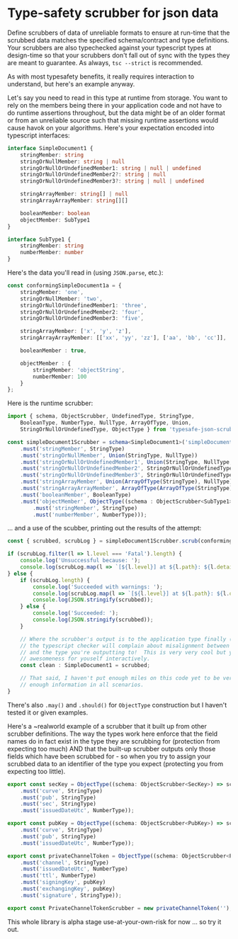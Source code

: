 
# Type-safety scrubber for json data

Define scrubbers of data of unreliable formats to ensure at run-time that the scrubbed data matches the specified schema/contract and type definitions.  Your scrubbers are also typechecked against your typescript types at design-time so that your scrubbers don't fall out of sync with the types they are meant to guarantee.  As always, `tsc --strict` is recommended.

As with most typesafety benefits, it really requires interaction to understand, but here's an example anyway.

Let's say you need to read in this type at runtime from storage.  You want to rely on the members being there in your application code and not have to do runtime assertions throughout, but the data might be of an older format or from an unreliable source such that missing runtime assertions would cause havok on your algorithms.  Here's your expectation encoded into typescript interfaces:

```ts
interface SimpleDocument1 {
    stringMember: string
    stringOrNullMember: string | null
    stringOrNullOrUndefinedMember1: string | null | undefined
    stringOrNullOrUndefinedMember2?: string | null
    stringOrNullOrUndefinedMember3?: string | null | undefined

    stringArrayMember: string[] | null
    stringArrayArrayMember: string[][]

    booleanMember: boolean
    objectMember: SubType1
}

interface SubType1 {
    stringMember: string
    numberMember: number
}
```

Here's the data you'll read in (using `JSON.parse`, etc.):

```ts
const conformingSimpleDocument1a = {
    stringMember: 'one',
    stringOrNullMember: 'two',
    stringOrNullOrUndefinedMember1: 'three',
    stringOrNullOrUndefinedMember2: 'four',
    stringOrNullOrUndefinedMember3: 'five',

    stringArrayMember: ['x', 'y', 'z'],
    stringArrayArrayMember: [['xx', 'yy', 'zz'], ['aa', 'bb', 'cc']],

    booleanMember : true,

    objectMember : {
        stringMember: 'objectString',
        numberMember: 100
    }
};
```

Here is the runtime scrubber:

```ts
import { schema, ObjectScrubber, UndefinedType, StringType,
    BooleanType, NumberType, NullType, ArrayOfType, Union,
    StringOrNullOrUndefinedType, ObjectType } from 'typesafe-json-scrubber'

const simpleDocument1Scrubber = schema<SimpleDocument1>('simpleDocument1Scrubber')
    .must('stringMember', StringType)
    .must('stringOrNullMember', Union(StringType, NullType))
    .must('stringOrNullOrUndefinedMember1', Union(StringType, NullType, UndefinedType))
    .must('stringOrNullOrUndefinedMember2', StringOrNullOrUndefinedType)
    .must('stringOrNullOrUndefinedMember3', StringOrNullOrUndefinedType)
    .must('stringArrayMember', Union(ArrayOfType(StringType), NullType))
    .must('stringArrayArrayMember', ArrayOfType(ArrayOfType(StringType)))
    .must('booleanMember', BooleanType)
    .must('objectMember', ObjectType((schema : ObjectScrubber<SubType1>) => schema
        .must('stringMember', StringType)
        .must('numberMember', NumberType)));
```

... and a use of the scubber, printing out the results of the attempt:

```ts
const { scrubbed, scrubLog } = simpleDocument1Scrubber.scrub(conformingSimpleDocument1a);

if (scrubLog.filter(l => l.level === 'Fatal').length) {
    console.log('Unsuccessful because: ');
    console.log(scrubLog.map(l => `[${l.level}] at ${l.path}: ${l.detail}`));
} else {
    if (scrubLog.length) {
        console.log('Succeeded with warnings: ');
        console.log(scrubLog.map(l => `[${l.level}] at ${l.path}: ${l.detail}`));
        console.log(JSON.stringify(scrubbed));
    } else {
        console.log('Succeeded: ');
        console.log(JSON.stringify(scrubbed));
    }

    // Where the scrubber's output is to the application type finally (design-time)
    // the typescript checker will complain about misalignment between what the scrubber is built to scrub
    // and the type you're outputting to!  This is very very cool but you can only really experience it's
    // awesomeness for youself interactively.
    const clean : SimpleDocument1 = scrubbed;

    // That said, I haven't put enough miles on this code yet to be very confident that the typechecker can have
    // enough information in all scenarios.
}

```

There's also `.may()` and `.should()` for `ObjectType` construction but I haven't tested it or given examples.

Here's a ~realworld example of a scrubber that it built up from other scrubber definitions.  The way the types work here enforce that the field names do in fact exist in the type they are scrubbing for (protection from expecting too much) AND that the built-up scrubber outputs only those fields which have been scrubbed for - so when you try to assign your scrubbed data to an identifier of the type you expect (protecting you from expecting too little).

```ts
export const secKey = ObjectType((schema: ObjectScrubber<SecKey>) => schema
    .must('curve', StringType)
    .must('pub', StringType)
    .must('sec', StringType)
    .must('issuedDateUtc', NumberType));

export const pubKey = ObjectType((schema: ObjectScrubber<PubKey>) => schema
    .must('curve', StringType)
    .must('pub', StringType)
    .must('issuedDateUtc', NumberType));

export const privateChannelToken = ObjectType((schema: ObjectScrubber<PrivateChannelToken>) => schema
    .must('channel', StringType)
    .must('issuedDateUtc', NumberType)
    .must('ttl', NumberType)
    .must('signingKey', pubKey)
    .must('exchangingKey', pubKey)
    .must('signature', StringType));

export const PrivateChannelTokenScrubber = new privateChannelToken('');
```

This whole library is alpha stage use-at-your-own-risk for now ... so try it out.